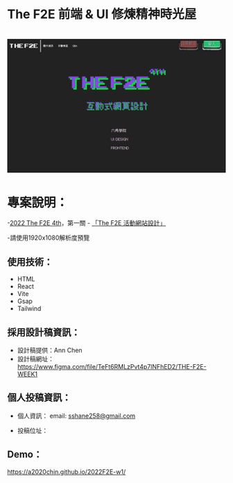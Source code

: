 # The F2E 前端 & UI 修煉精神時光屋
# ![cover](./public/images/readme.png)


# 專案說明：

-[2022 The F2E 4th](https://2022.thef2e.com/)，第一關 - [「The F2E 活動網站設計」](https://2022.thef2e.com/news/week1)

-請使用1920x1080解析度預覽


## 使用技術：

- HTML 
- React
- Vite
- Gsap
- Tailwind


## 採用設計稿資訊：

- 設計稿提供：Ann Chen
- 設計稿網址：https://www.figma.com/file/TeFt6RMLzPvt4p7lNFhED2/THE-F2E-WEEK1

## 個人投稿資訊：

- 個人資訊：
  email: sshane258@gmail.com
  
- 投稿位址：

## Demo：
   https://a2020chin.github.io/2022F2E-w1/


